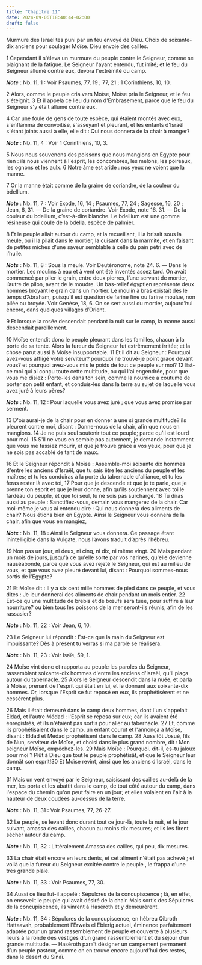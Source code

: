 ```yaml
---
title: "Chapitre 11"
date: 2024-09-06T18:40:44+02:00
draft: false
---
```



Murmure des Israélites puni par un feu envoyé de Dieu.
Choix de soixante-dix anciens pour soulager Moïse.
Dieu envoie des cailles.


1 Cependant il s'éleva un murmure du peuple contre le Seigneur, comme se plaignant de la fatigue. Le Seigneur l'ayant entendu, fut irrité; et le feu du Seigneur allumé contre eux, dévora l'extrémité du camp.

***Note*** :  Nb. 11, 1 : Voir Psaumes, 77, 19 ; 77, 21 ; 1 Corinthiens, 10, 10.

2 Alors, comme le peuple cria vers Moïse, Moïse pria le Seigneur, et le feu s'éteignit. 3 Et il appela ce lieu du nom d'Embrasement, parce que le feu du Seigneur s'y était allumé contre eux.


4 Car une foule de gens de toute espèce, qui étaient montés avec eux, s'enflamma de convoitise, s'asseyant et pleurant, et les enfants d'Israël s'étant joints aussi à elle, elle dit : Qui nous donnera de la chair à manger?

***Note*** :  Nb. 11, 4 : Voir 1 Corinthiens, 10, 3.

5 Nous nous souvenons des poissons que nous mangions en Egypte pour rien : ils nous viennent à l'esprit, les concombres, les melons, les poireaux, les ognons et les aulx. 6 Notre âme est aride : nos yeux ne voient que la manne.


7 Or la manne était comme de la graine de coriandre, de la couleur du bdellium.

***Note*** :  Nb. 11, 7 : Voir Exode, 16, 14 ; Psaumes, 77, 24 ; Sagesse, 16, 20 ; Jean, 6, 31. ― De la graine de coriandre. Voir Exode, note 16. 31. ― De la couleur du bdellium, c’est-à-dire blanche. Le bdellium est une gomme résineuse qui coule de la bdella, espèce de palmier.

8 Et le peuple allait autour du camp, et la recueillant, il la brisait sous la meule, ou il la pilait dans le mortier, la cuisant dans la marmite, et en faisant de petites miches d'une saveur semblable à celle du pain pétri avec de l'huile.

***Note*** :  Nb. 11, 8 : Sous la meule. Voir Deutéronome, note 24. 6. ― Dans le mortier. Les moulins à eau et à vent ont été inventés assez tard. On avait commencé par piler le grain, entre deux pierres, l’une servant de mortier, l’autre de pilon, avant de le moudre. Un bas-relief égyptien représente deux hommes broyant le grain dans un mortier. Le moulin à bras existait dès le temps d’Abraham, puisqu’il est question de farine fine ou farine moulue, non pilée ou broyée. Voir Genèse, 18, 6. On se sert aussi du mortier, aujourd’hui encore, dans quelques villages d’Orient.

9 Et lorsque la rosée descendait pendant la nuit sur le camp, la manne aussi descendait pareillement.


10 Moïse entendit donc le peuple pleurant dans les familles, chacun à la porte de sa tente. Alors la fureur du Seigneur fut extrêmement irritée; et la chose parut aussi à Moïse insupportable. 11 Et il dit au Seigneur : Pourquoi avez-vous affligé votre serviteur? pourquoi ne trouvé-je point grâce devant vous? et pourquoi avez-vous mis le poids de tout ce peuple sur moi? 12 Est-ce moi qui ai conçu toute cette multitude, ou qui l'ai engendrée, pour que vous me disiez : Porte-les dans ton sein, comme la nourrice a coutume de porter son petit enfant, et conduis-les dans la terre au sujet de laquelle vous avez juré à leurs pères?

***Note*** :  Nb. 11, 12 : Pour laquelle vous avez juré ; que vous avez promise par serment.

13 D'où aurai-je de la chair pour en donner à une si grande multitude? ils pleurent contre moi, disant : Donne-nous de la chair, afin que nous en mangions. 14 Je ne puis seul soutenir tout ce peuple; parce qu'il est lourd pour moi. 15 S'il ne vous en semble pas autrement, je demande instamment que vous me fassiez mourir, et que je trouve grâce à vos yeux, pour que je ne sois pas accablé de tant de maux.


16 Et le Seigneur répondit à Moïse : Assemble-moi soixante dix hommes d'entre les anciens d'Israël, que tu sais être les anciens du peuple et les maîtres; et tu les conduiras à la porte du tabernacle d'alliance, et tu les feras rester là avec toi, 17 Pour que je descende et que je te parle, que je prenne ton esprit et que je leur donne, afin qu'ils soutiennent avec toi le fardeau du peuple, et que toi seul, tu ne sois pas surchargé. 18 Tu diras aussi au peuple : Sanctifiez-vous, demain vous mangerez de la chair. Car moi-même je vous ai entendu dire : Qui nous donnera des aliments de chair? Nous étions bien en Egypte. Ainsi le Seigneur vous donnera de la chair, afin que vous en mangiez,

***Note*** :  Nb. 11, 18 : Ainsi le Seigneur vous donnera. Ce passage étant inintelligible dans la Vulgate, nous l’avons traduit d’après l’hébreu.

19 Non pas un jour, ni deux, ni cinq, ni dix, ni même vingt. 20 Mais pendant un mois de jours, jusqu'à ce qu'elle sorte par vos narines, qu'elle devienne nauséabonde, parce que vous avez rejeté le Seigneur, qui est au milieu de vous, et que vous avez pleuré devant lui, disant : Pourquoi sommes-nous sortis de l'Egypte?


21 Et Moïse dit : Il y a six cent mille hommes de pied dans ce peuple, et vous dites : Je leur donnerai des aliments de chair pendant un mois entier. 22 Est-ce qu'une multitude de brebis et de bœufs sera tuée, pour suffire à leur nourriture? ou bien tous les poissons de la mer seront-ils réunis, afin de les rassasier?

***Note*** :  Nb. 11, 22 : Voir Jean, 6, 10.

23 Le Seigneur lui répondit : Est-ce que la main du Seigneur est impuissante? Dès à présent tu verras si ma parole se réalisera.

***Note*** :  Nb. 11, 23 : Voir Isaïe, 59, 1.


24 Moïse vint donc et rapporta au peuple les paroles du Seigneur, rassemblant soixante-dix hommes d'entre les anciens d'Israël, qu'il plaça autour du tabernacle. 25 Alors le Seigneur descendit dans la nuée, et parla à Moïse, prenant de l'esprit qui était en lui, et le donnant aux soixante-dix hommes. Or, lorsque l'Esprit se fut reposé en eux, ils prophétisèrent et ne cessèrent plus.


26 Mais il était demeuré dans le camp deux hommes, dont l'un s'appelait Eldad, et l'autre Médad : l'Esprit se reposa sur eux; car ils avaient été enregistrés, et ils n'étaient pas sortis pour aller au tabernacle. 27 Et, comme ils prophétisaient dans le camp, un enfant courut et l'annonça à Moïse, disant : Eldad et Médad prophétisent dans le camp. 28 Aussitôt Josué, fils de Nun, serviteur de Moïse, et choisi dans le plus grand nombre, dit : Mon seigneur Moïse, empêchez-les. 29 Mais Moïse : Pourquoi. dit-il, es-tu jaloux pour moi ? Plût à Dieu que tout le peuple prophétisât, et que le Seigneur leur donnât son esprit!30 Et Moïse revint, ainsi que les anciens d'Israël, dans le camp.


31 Mais un vent envoyé par le Seigneur, saisissant des cailles au-delà de la mer, les porta et les abattit dans le camp, de tout côté autour du camp, dans l'espace du chemin qu'on peut faire en un jour; et elles volaient en l'air à la hauteur de deux coudées au-dessus de la terre.

***Note*** :  Nb. 11, 31 : Voir Psaumes, 77, 26-27.

32 Le peuple, se levant donc durant tout ce jour-là, toute la nuit, et le jour suivant, amassa des cailles, chacun au moins dix mesures; et ils les firent sécher autour du camp.

***Note*** :  Nb. 11, 32 : Littéralement Amassa des cailles, qui peu, dix mesures.


33 La chair était encore en leurs dents, et cet aliment n'était pas achevé ; et voilà que la fureur du Seigneur excitée contre le peuple , le frappa d'une très grande plaie.

***Note*** :  Nb. 11, 33 : Voir Psaumes, 77, 30.

34 Aussi ce lieu fut-il appelé : Sépulcres de la concupiscence ; là, en effet, on ensevelit le peuple qui avait désiré de la chair. Mais sortis des Sépulcres de la concupiscence, ils vinrent à Haséroth et y demeurèrent.

***Note*** :  Nb. 11, 34 : Sépulcres de la concupiscence, en hébreu Qibroth Hattaavah, probablement l’Erweis el Ebierig actuel, éminence parfaitement adaptée pour un grand rassemblement de peuple et couverte à plusieurs lieurs à la ronde des vestiges d’un grand rassemblement et du séjour d’un grande multitude. ― Haséroth paraît désigner un campement permanent d’un peuple pasteur, comme on en trouve encore aujourd’hui des restes, dans le désert du Sinaï.


